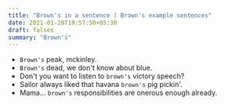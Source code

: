 ```yaml
---
title: "Brown's in a sentence | Brown's example sentences"
date: 2021-01-20T19:57:50+05:30
draft: falses
summary: "Brown's"
---
```

- `Brown's` peak, mckinley.
- `Brown's` dead, we don't know about blue.
- Don't you want to listen to `brown's` victory speech?
- Sailor always liked that havana `brown's` pig pickin'.
- Mama... `brown's` responsibilities are onerous enough already.
                 
